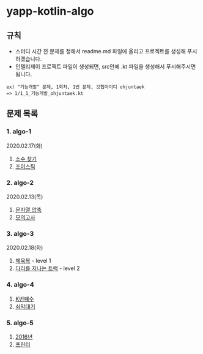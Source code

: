 # yapp-kotlin-algo

## 규칙

- 스터디 시간 전 문제를 정해서 readme.md 파일에 올리고 프로젝트를 생성해 푸시 하겠습니다.  
- 인텔리제이 프로젝트 파일이 생성되면, src안에 .kt 파일을 생성해서 푸시해주시면 됩니다.

```text
ex) "기능개발" 문제, 1회차, 1번 문제, 깃헙아이디 ohjuntaek  
=> 1/1_1_기능개발_ohjuntaek.kt
```

## 문제 목록

### 1. algo-1 

2020.02.17(화)

1. [소수 찾기](https://www.welcomekakao.com/learn/courses/30/lessons/42839?language=kotlin)
2. [조이스틱](https://programmers.co.kr/learn/courses/30/lessons/42860?language=kotlin)

### 2. algo-2

2020.02.13(목)

1. [문자열 압축](https://programmers.co.kr/learn/courses/30/lessons/60057)
2. [모의고사](https://programmers.co.kr/learn/courses/30/lessons/42840)

### 3. algo-3

2020.02.18(화)

1. [체육복](https://programmers.co.kr/learn/courses/30/lessons/42862) - level 1
2. [다리를 지나는 트럭](https://programmers.co.kr/learn/courses/30/lessons/42583) - level 2

### 4. algo-4

1. [K번째수](https://programmers.co.kr/learn/courses/30/lessons/42748)
2. [쇠막대기](https://programmers.co.kr/learn/courses/30/lessons/42585)

### 5. algo-5

1. [2016년](https://programmers.co.kr/learn/courses/30/lessons/12901)
2. [프린터](https://programmers.co.kr/learn/courses/30/lessons/42587)
